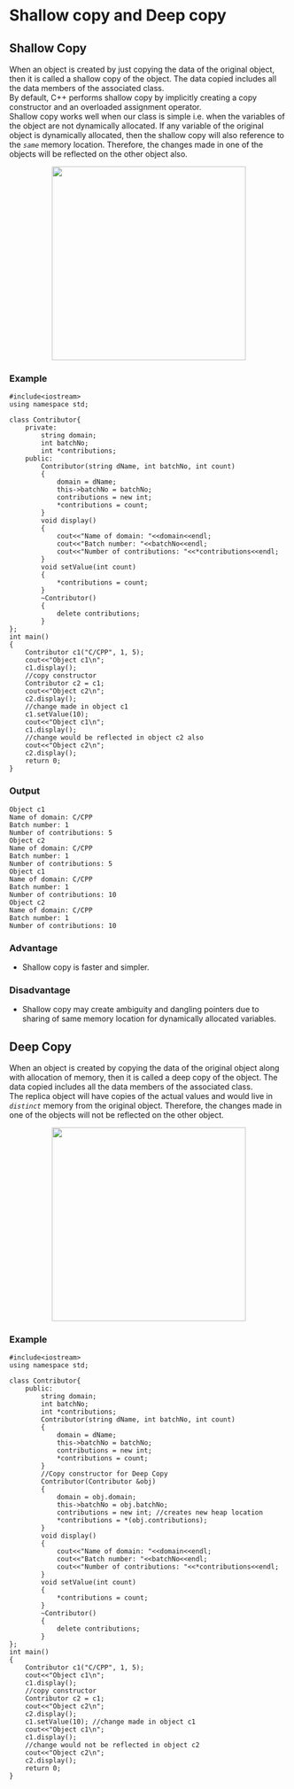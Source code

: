 # Shallow copy and Deep copy

## **Shallow Copy**

When an object is created by just copying the data of the original object, then it is called a shallow copy of the object. The data copied includes all the data members of the associated class.</br>
By default, C++ performs shallow copy by implicitly creating a copy constructor and an overloaded assignment operator.</br>
Shallow copy works well when our class is simple i.e. when the variables of the object are not dynamically allocated. If any variable of the original object is dynamically allocated, then the shallow copy will also reference to the <em>`same`</em> memory location. Therefore, the changes made in one of the objects will be reflected on the other object also.

<p align="center"> <img src="https://user-images.githubusercontent.com/61552413/135149241-49f25064-5ff7-4516-95e3-9f942d1d9792.png" height="350"> </p>

### Example

```
#include<iostream>
using namespace std;

class Contributor{
    private:
        string domain;
        int batchNo;
        int *contributions;
    public:
        Contributor(string dName, int batchNo, int count)
        {
            domain = dName;
            this->batchNo = batchNo;
            contributions = new int;
            *contributions = count;
        }
        void display()
        {
            cout<<"Name of domain: "<<domain<<endl;
            cout<<"Batch number: "<<batchNo<<endl;
            cout<<"Number of contributions: "<<*contributions<<endl;
        }
        void setValue(int count)
        {
            *contributions = count;
        }
        ~Contributor()
        {
            delete contributions;
        }
};
int main()
{
    Contributor c1("C/CPP", 1, 5);
    cout<<"Object c1\n";
    c1.display();
    //copy constructor
    Contributor c2 = c1;
    cout<<"Object c2\n";
    c2.display();
    //change made in object c1
    c1.setValue(10);
    cout<<"Object c1\n";
    c1.display();
    //change would be reflected in object c2 also
    cout<<"Object c2\n";
    c2.display();
    return 0;
}
```

### Output

```
Object c1
Name of domain: C/CPP
Batch number: 1
Number of contributions: 5
Object c2
Name of domain: C/CPP
Batch number: 1
Number of contributions: 5
Object c1
Name of domain: C/CPP
Batch number: 1
Number of contributions: 10
Object c2
Name of domain: C/CPP
Batch number: 1
Number of contributions: 10
```

### Advantage

- Shallow copy is faster and simpler.

### Disadvantage

- Shallow copy may create ambiguity and dangling pointers due to sharing of same memory location for dynamically allocated variables.

## **Deep Copy**

When an object is created by copying the data of the original object along with allocation of memory, then it is called a deep copy of the object. The data copied includes all the data members of the associated class.</br>
The replica object will have copies of the actual values and would live in <em>`distinct`</em> memory from the original object. Therefore, the changes made in one of the objects will not be reflected on the other object.

<p align="center"> <img src="https://user-images.githubusercontent.com/61552413/135153615-870061c4-9e15-44f3-9e51-79535e60f2f3.png" height="350"> </p>

### Example

```
#include<iostream>
using namespace std;

class Contributor{
    public:
        string domain;
        int batchNo;
        int *contributions;
        Contributor(string dName, int batchNo, int count)
        {
            domain = dName;
            this->batchNo = batchNo;
            contributions = new int;
            *contributions = count;
        }
        //Copy constructor for Deep Copy
        Contributor(Contributor &obj)
        {
            domain = obj.domain;
            this->batchNo = obj.batchNo;
            contributions = new int; //creates new heap location
            *contributions = *(obj.contributions);
        }
        void display()
        {
            cout<<"Name of domain: "<<domain<<endl;
            cout<<"Batch number: "<<batchNo<<endl;
            cout<<"Number of contributions: "<<*contributions<<endl;
        }
        void setValue(int count)
        {
            *contributions = count;
        }
        ~Contributor()
        {
            delete contributions;
        }
};
int main()
{
    Contributor c1("C/CPP", 1, 5);
    cout<<"Object c1\n";
    c1.display();
    //copy constructor
    Contributor c2 = c1;
    cout<<"Object c2\n";
    c2.display();
    c1.setValue(10); //change made in object c1
    cout<<"Object c1\n";
    c1.display();
    //change would not be reflected in object c2
    cout<<"Object c2\n";
    c2.display();
    return 0;
}
```
